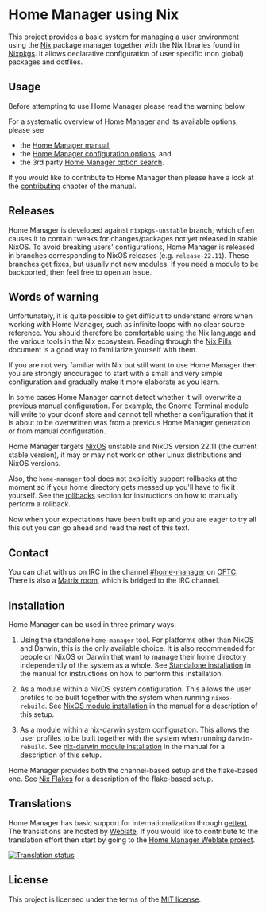 Home Manager using Nix
======================

This project provides a basic system for managing a user environment
using the [Nix][] package manager together with the Nix libraries
found in [Nixpkgs][]. It allows declarative configuration of user
specific (non global) packages and dotfiles.

Usage
-----

Before attempting to use Home Manager please read the warning below.

For a systematic overview of Home Manager and its available options,
please see

- the [Home Manager manual][manual],
- the [Home Manager configuration options][configuration options], and
- the 3rd party [Home Manager option search](https://mipmip.github.io/home-manager-option-search/).

If you would like to contribute to Home Manager
then please have a look at the [contributing][] chapter of the manual.

Releases
--------

Home Manager is developed against `nixpkgs-unstable` branch, which
often causes it to contain tweaks for changes/packages not yet
released in stable NixOS. To avoid breaking users' configurations,
Home Manager is released in branches corresponding to NixOS releases
(e.g. `release-22.11`). These branches get fixes, but usually not new
modules. If you need a module to be backported, then feel free to open
an issue.

Words of warning
----------------

Unfortunately, it is quite possible to get difficult to understand
errors when working with Home Manager, such as infinite loops with no
clear source reference. You should therefore be comfortable using the
Nix language and the various tools in the Nix ecosystem. Reading
through the [Nix Pills][] document is a good way to familiarize
yourself with them.

If you are not very familiar with Nix but still want to use Home
Manager then you are strongly encouraged to start with a small and
very simple configuration and gradually make it more elaborate as you
learn.

In some cases Home Manager cannot detect whether it will overwrite a
previous manual configuration. For example, the Gnome Terminal module
will write to your dconf store and cannot tell whether a configuration
that it is about to be overwritten was from a previous Home Manager
generation or from manual configuration.

Home Manager targets [NixOS][] unstable and NixOS version 22.11 (the
current stable version), it may or may not work on other Linux
distributions and NixOS versions.

Also, the `home-manager` tool does not explicitly support rollbacks at
the moment so if your home directory gets messed up you'll have to fix
it yourself. See the [rollbacks][] section for instructions on how to
manually perform a rollback.

Now when your expectations have been built up and you are eager to try
all this out you can go ahead and read the rest of this text.

Contact
-------

You can chat with us on IRC in the channel [#home-manager][] on [OFTC][].
There is also a [Matrix room](https://matrix.to/#/#hm:rycee.net),
which is bridged to the IRC channel.

Installation
------------

Home Manager can be used in three primary ways:

1. Using the standalone `home-manager` tool. For platforms other than
   NixOS and Darwin, this is the only available choice. It is also
   recommended for people on NixOS or Darwin that want to manage their
   home directory independently of the system as a whole. See
   [Standalone installation][manual standalone install] in the manual
   for instructions on how to perform this installation.

2. As a module within a NixOS system configuration. This allows the
   user profiles to be built together with the system when running
   `nixos-rebuild`. See [NixOS module installation][manual nixos
   install] in the manual for a description of this setup.

3. As a module within a [nix-darwin][] system configuration. This
   allows the user profiles to be built together with the system when
   running `darwin-rebuild`. See [nix-darwin module
   installation][manual nix-darwin install] in the manual for a
   description of this setup.

Home Manager provides both the channel-based setup and the flake-based one.
See [Nix Flakes][manual nix flakes] for a description of the flake-based setup.

Translations
------------

Home Manager has basic support for internationalization through
[gettext](https://www.gnu.org/software/gettext/). The translations are
hosted by [Weblate](https://weblate.org/). If you would like to
contribute to the translation effort then start by going to the
[Home Manager Weblate project](https://hosted.weblate.org/engage/home-manager/).

<a href="https://hosted.weblate.org/engage/home-manager/">
<img src="https://hosted.weblate.org/widgets/home-manager/-/multi-auto.svg" alt="Translation status" />
</a>

License
-------

This project is licensed under the terms of the [MIT license](LICENSE).

[Nix]: https://nixos.org/explore.html
[NixOS]: https://nixos.org/
[Nixpkgs]: https://github.com/NixOS/nixpkgs
[manual]: https://nix-community.github.io/home-manager/index.html
[contributing]: https://nix-community.github.io/home-manager/#ch-contributing
[manual usage]: https://nix-community.github.io/home-manager/#ch-usage
[configuration options]: https://nix-community.github.io/home-manager/options.html
[#home-manager]: https://webchat.oftc.net/?channels=home-manager
[OFTC]: https://oftc.net/
[Nix Pills]: https://nixos.org/guides/nix-pills/
[Nix Flakes]: https://nixos.wiki/wiki/Flakes
[nix-darwin]: https://github.com/LnL7/nix-darwin
[manual standalone install]: https://nix-community.github.io/home-manager/index.html#sec-install-standalone
[manual nixos install]: https://nix-community.github.io/home-manager/index.html#sec-install-nixos-module
[manual nix-darwin install]: https://nix-community.github.io/home-manager/index.html#sec-install-nix-darwin-module
[manual nix flakes]: https://nix-community.github.io/home-manager/index.html#ch-nix-flakes
[rollbacks]: https://nix-community.github.io/home-manager/index.html#sec-usage-rollbacks
